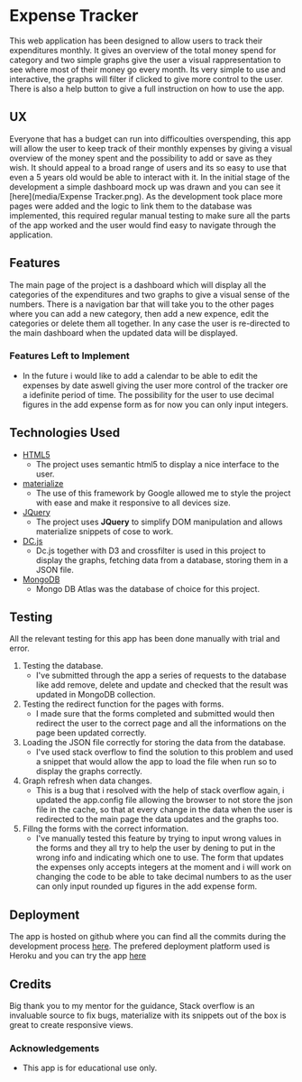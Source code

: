 # Expense Tracker

This web application has been designed to allow users to track their expenditures monthly. It gives an overview of the total money spend for category and two simple graphs give the user a visual rappresentation to see where most of their money go every month. Its very simple to use and interactive, the graphs will filter if clicked to give more control to the user. There is also a help button to give a full instruction on how to use the app.
 
## UX
Everyone that has a budget can run into difficoulties overspending, this app will allow the user to keep track of their monthly expenses by giving a visual overview of the money spent and the possibility to add or save as they wish. It should appeal to a broad range of users and its so easy to use that even a 5 years old would be able to interact with it.
In the initial stage of the development a simple dashboard mock up was drawn and you can see it [here](media/Expense Tracker.png). As the development took place more pages were added and the logic to link them to the database was implemented, this required regular manual testing to make sure all the parts of the app worked and the user would find easy to navigate through the application.

## Features

The main page of the project is a dashboard which will display all the categories of the expenditures and two graphs to give a visual sense of the numbers.
There is a navigation bar that will take you to the other pages where you can add a new category, then add a new expence, edit the categories or delete them all together. In any case the user is re-directed to the main dashboard when the updated data will be displayed.
 
### Features Left to Implement
- In the future i would like to add a calendar to be able to edit the expenses by date aswell giving the user more control of the tracker ore a idefinite period of time. The possibility for the user to use decimal figures in the add expense form as for now you can only input integers.

## Technologies Used

- [HTML5](https://it.wikipedia.org/wiki/HTML5)
    - The project uses semantic html5 to display a nice interface to the user.
- [materialize](https://materializecss.com/)
    - The use of this framework by Google allowed me to style the project with ease and make it responsive to all devices size.
- [JQuery](https://jquery.com)
    - The project uses **JQuery** to simplify DOM manipulation and allows materialize snippets of cose to work.
- [DC.js](https://dc-js.github.io/dc.js/)
    - Dc.js together with D3  and crossfilter is used in this project to display the graphs, fetching data from a database, storing them in a JSON file.
- [MongoDB](https://www.mongodb.com/cloud/atlas)
    - Mongo DB Atlas was the database of choice for this project.


## Testing

All the relevant testing for this app has been done manually with trial and error.
1. Testing the database.
    - I've submitted through the app a series of requests to the database like add remove, delete and update and checked that the result was updated in MongoDB collection.
2. Testing the redirect function for the pages with forms.
    - I made sure that the forms completed and submitted would then redirect the user to the correct page and all the informations on the page been updated correctly.
3. Loading the JSON file correctly for storing the data from the database.
    - I've used stack overflow to find the solution to this problem and used a snippet that would allow the app to load the file when run so to display the graphs correctly.
4. Graph refresh when data changes.
    - This is a bug that i resolved with the help of stack overflow again, i updated the app.config file allowing the browser to not store the json file in the cache, so that at every change in the data when the user is redirected to the main page the data updates and the graphs too.
5. Fillng the forms with the correct information.
    - I've manually tested this feature by trying to input wrong values in the forms and they all try to help the user by dening to put in the wrong info and indicating which one to use. The form that updates the expenses only accepts integers at the moment and i will work on changing the code to be able to take decimal numbers to as the user can only input rounded up figures in the add expense form.

## Deployment

The app is hosted on github where you can find all the commits during the development process [here](https://github.com/luigilangella/milestone-project-3).
The prefered deployment platform used is Heroku and you can try the app [here](https://expense-tracker-luigi.herokuapp.com/)


## Credits

Big thank you to my mentor for the guidance, Stack overflow is an invaluable source to fix bugs, materialize with its snippets out of the box is great to create responsive views. 

### Acknowledgements

- This app is for educational use only.